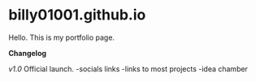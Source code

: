 # billy01001.github.io

Hello. This is my portfolio page.

**Changelog**

_v1.0_
Official launch.
-socials links
-links to most projects
-idea chamber
